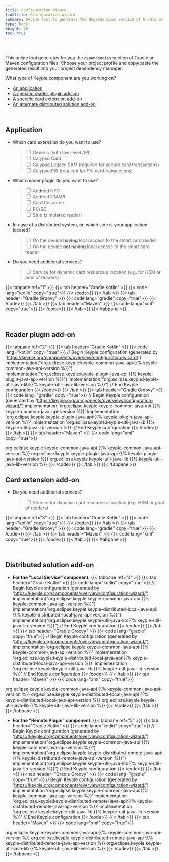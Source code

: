 ```yaml
---
title: Configuration wizard
linktitle: Configuration wizard
summary: Online tool to generate the dependencies section of Gradle or Maven configuration files.
type: book
weight: 20
toc: true
---
```


<br>

This online tool generates for you the `dependencies` section of Gradle or Maven configuration files.
Choose your project profile and copy/paste the generated result into your project dependency manager.

What type of Keyple component are you working on?
- [An application](#application)
- [A specific reader plugin add-on](#reader-plugin-add-on)
- [A specific card extension add-on](#card-extension-add-on)
- [An alternate distributed solution add-on](#distributed-solution-add-on)

<br>

## Application

- Which card extension do you want to use?
  >  <div>
  >    <input type="checkbox" id="cardGeneric" onclick="javascript:updateAppDependencies(1, this);">
  >    <label for="cardGeneric">Generic (with low-level API)</label>
  >  </div>
  >  <div>
  >    <input type="checkbox" id="cardCalypso" onclick="javascript:updateAppDependencies(1, this);">
  >    <label for="cardCalypso">Calypso Card</label>
  >  </div>
  >  <div>
  >    <input type="checkbox" id="cardCalypsoLegacySam" onclick="javascript:updateAppDependencies(1, this);">
  >    <label for="cardCalypsoLegacySam">Calypso Legacy SAM (required for secure card transactions)</label>
  >  </div>
  >  <div>
  >    <input type="checkbox" id="cardCalypsoPki" onclick="javascript:updateAppDependencies(1, this);">
  >    <label for="cardCalypsoPki">Calypso PKI (required for PKI card transactions)</label>
  >  </div>

- Which reader plugin do you want to use?
  >  <div>
  >    <input type="checkbox" id="pluginAndroidNfc" onclick="javascript:updateAppDependencies(1, this);">
  >    <label for="pluginAndroidNfc">Android NFC</label>
  >  </div>
  >  <div>
  >    <input type="checkbox" id="pluginAndroidOmapi" onclick="javascript:updateAppDependencies(1, this);">
  >    <label for="pluginAndroidOmapi">Android OMAPI</label>
  >  </div>
  >  <div>
  >    <input type="checkbox" id="pluginCardResource" onclick="javascript:updateAppDependencies(1, this);">
  >    <label for="pluginCardResource">Card Resource</label>
  >  </div>
  >  <div>
  >    <input type="checkbox" id="pluginPcsc" onclick="javascript:updateAppDependencies(1, this);">
  >    <label for="pluginPcsc">PC/SC</label>
  >  </div>
  >  <div>
  >    <input type="checkbox" id="pluginStub" onclick="javascript:updateAppDependencies(1, this);">
  >    <label for="pluginStub">Stub (simulated reader)</label>
  >  </div>

- In case of a distributed system, on which side is your application located?
  >  <div>
  >    <input type="checkbox" id="distributedLocal" onclick="javascript:updateAppDependencies(1, this);">
  >    <label for="distributedLocal">On the device <strong>having</strong> local access to the smart card reader</label>
  >  </div>
  >  <div>
  >    <input type="checkbox" id="distributedRemote" onclick="javascript:updateAppDependencies(1, this);">
  >    <label for="distributedRemote">On the device <strong>not having</strong> local access to the smart card reader</label>
  >  </div>

- Do you need additional services?
  >  <div>
  >    <input type="checkbox" id="serviceResource" onclick="javascript:updateAppDependencies(1, this);">
  >    <label for="serviceResource">Service for dynamic card resource allocation (e.g. for HSM or pool of readers)</label>
  >  </div>

{{< tabpane ref="1" >}}
{{< tab header="Gradle Kotlin" >}}
{{< code lang="kotlin" copy="true">}}
{{< /code>}}
{{< /tab >}}
{{< tab header="Gradle Groovy" >}}
{{< code lang="gradle" copy="true">}}
{{< /code>}}
{{< /tab >}}
{{< tab header="Maven" >}}
{{< code lang="xml" copy="true">}}
{{< /code>}}
{{< /tab >}}
{{< /tabpane >}}

<br>

## Reader plugin add-on

{{< tabpane ref="2" >}}
{{< tab header="Gradle Kotlin" >}}
{{< code lang="kotlin" copy="true">}}
// Begin Keyple configuration (generated by 'https://keyple.org/components/overview/configuration-wizard/')
implementation("org.eclipse.keyple:keyple-common-java-api:{{% keyple-common-java-api-version %}}")
implementation("org.eclipse.keyple:keyple-plugin-java-api:{{% keyple-plugin-java-api-version %}}")
implementation("org.eclipse.keyple:keyple-util-java-lib:{{% keyple-util-java-lib-version %}}")
// End Keyple configuration
{{< /code>}}
{{< /tab >}}
{{< tab header="Gradle Groovy" >}}
{{< code lang="gradle" copy="true">}}
// Begin Keyple configuration (generated by 'https://keyple.org/components/overview/configuration-wizard/')
implementation 'org.eclipse.keyple:keyple-common-java-api:{{% keyple-common-java-api-version %}}'
implementation 'org.eclipse.keyple:keyple-plugin-java-api:{{% keyple-plugin-java-api-version %}}'
implementation 'org.eclipse.keyple:keyple-util-java-lib:{{% keyple-util-java-lib-version %}}'
// End Keyple configuration
{{< /code>}}
{{< /tab >}}
{{< tab header="Maven" >}}
{{< code lang="xml" copy="true">}}
<!-- Begin Keyple configuration (generated by 'https://keyple.org/components/overview/configuration-wizard/') -->
<dependency>
  <groupId>org.eclipse.keyple</groupId>
  <artifactId>keyple-common-java-api</artifactId>
  <version>{{% keyple-common-java-api-version %}}</version>
</dependency>
<dependency>
  <groupId>org.eclipse.keyple</groupId>
  <artifactId>keyple-plugin-java-api</artifactId>
  <version>{{% keyple-plugin-java-api-version %}}</version>
</dependency>
<dependency>
  <groupId>org.eclipse.keyple</groupId>
  <artifactId>keyple-util-java-lib</artifactId>
  <version>{{% keyple-util-java-lib-version %}}</version>
</dependency>
<!-- End Keyple configuration -->
{{< /code>}}
{{< /tab >}}
{{< /tabpane >}}

<br>

## Card extension add-on

- Do you need additional services?
  >  <div>
  >    <input type="checkbox" id="cardServiceResource" onclick="javascript:updateCardDependencies(3, this);">
  >    <label for="cardServiceResource">Service for dynamic card resource allocation (e.g. HSM or pool of readers)</label>
  >  </div>

{{< tabpane ref="3" >}}
{{< tab header="Gradle Kotlin" >}}
{{< code lang="kotlin" copy="true">}}
{{< /code>}}
{{< /tab >}}
{{< tab header="Gradle Groovy" >}}
{{< code lang="gradle" copy="true">}}
{{< /code>}}
{{< /tab >}}
{{< tab header="Maven" >}}
{{< code lang="xml" copy="true">}}
{{< /code>}}
{{< /tab >}}
{{< /tabpane >}}

<br>

## Distributed solution add-on

- **For the "Local Service" component:**
{{< tabpane ref="4" >}}
{{< tab header="Gradle Kotlin" >}}
{{< code lang="kotlin" copy="true">}}
// Begin Keyple configuration (generated by 'https://keyple.org/components/overview/configuration-wizard/')
implementation("org.eclipse.keyple:keyple-common-java-api:{{% keyple-common-java-api-version %}}")
implementation("org.eclipse.keyple:keyple-distributed-local-java-api:{{% keyple-distributed-local-java-api-version %}}")
implementation("org.eclipse.keyple:keyple-util-java-lib:{{% keyple-util-java-lib-version %}}")
// End Keyple configuration
{{< /code>}}
{{< /tab >}}
{{< tab header="Gradle Groovy" >}}
{{< code lang="gradle" copy="true">}}
// Begin Keyple configuration (generated by 'https://keyple.org/components/overview/configuration-wizard/')
implementation 'org.eclipse.keyple:keyple-common-java-api:{{% keyple-common-java-api-version %}}'
implementation 'org.eclipse.keyple:keyple-distributed-local-java-api:{{% keyple-distributed-local-java-api-version %}}'
implementation 'org.eclipse.keyple:keyple-util-java-lib:{{% keyple-util-java-lib-version %}}'
// End Keyple configuration
{{< /code>}}
{{< /tab >}}
{{< tab header="Maven" >}}
{{< code lang="xml" copy="true">}}
<!-- Begin Keyple configuration (generated by 'https://keyple.org/components/overview/configuration-wizard/') -->
<dependency>
  <groupId>org.eclipse.keyple</groupId>
  <artifactId>keyple-common-java-api</artifactId>
  <version>{{% keyple-common-java-api-version %}}</version>
</dependency>
<dependency>
  <groupId>org.eclipse.keyple</groupId>
  <artifactId>keyple-distributed-local-java-api</artifactId>
  <version>{{% keyple-distributed-local-java-api-version %}}</version>
</dependency>
<dependency>
  <groupId>org.eclipse.keyple</groupId>
  <artifactId>keyple-util-java-lib</artifactId>
  <version>{{% keyple-util-java-lib-version %}}</version>
</dependency>
<!-- End Keyple configuration -->
{{< /code>}}
{{< /tab >}}
{{< /tabpane >}}

- **For the "Remote Plugin" component:**
{{< tabpane ref="5" >}}
{{< tab header="Gradle Kotlin" >}}
{{< code lang="kotlin" copy="true">}}
// Begin Keyple configuration (generated by 'https://keyple.org/components/overview/configuration-wizard/')
implementation("org.eclipse.keyple:keyple-common-java-api:{{% keyple-common-java-api-version %}}")
implementation("org.eclipse.keyple:keyple-distributed-remote-java-api:{{% keyple-distributed-remote-java-api-version %}}")
implementation("org.eclipse.keyple:keyple-util-java-lib:{{% keyple-util-java-lib-version %}}")
// End Keyple configuration
{{< /code>}}
{{< /tab >}}
{{< tab header="Gradle Groovy" >}}
{{< code lang="gradle" copy="true">}}
// Begin Keyple configuration (generated by 'https://keyple.org/components/overview/configuration-wizard/')
implementation 'org.eclipse.keyple:keyple-common-java-api:{{% keyple-common-java-api-version %}}'
implementation 'org.eclipse.keyple:keyple-distributed-remote-java-api:{{% keyple-distributed-remote-java-api-version %}}'
implementation 'org.eclipse.keyple:keyple-util-java-lib:{{% keyple-util-java-lib-version %}}'
// End Keyple configuration
{{< /code>}}
{{< /tab >}}
{{< tab header="Maven" >}}
{{< code lang="xml" copy="true">}}
<!-- Begin Keyple configuration (generated by 'https://keyple.org/components/overview/configuration-wizard/') -->
<dependency>
  <groupId>org.eclipse.keyple</groupId>
  <artifactId>keyple-common-java-api</artifactId>
  <version>{{% keyple-common-java-api-version %}}</version>
</dependency>
<dependency>
  <groupId>org.eclipse.keyple</groupId>
  <artifactId>keyple-distributed-remote-java-api</artifactId>
  <version>{{% keyple-distributed-remote-java-api-version %}}</version>
</dependency>
<dependency>
  <groupId>org.eclipse.keyple</groupId>
  <artifactId>keyple-util-java-lib</artifactId>
  <version>{{% keyple-util-java-lib-version %}}</version>
</dependency>
<!-- End Keyple configuration -->
{{< /code>}}
{{< /tab >}}
{{< /tabpane >}}

<!-- All groovy dependencies -->
<code id="all-groovy-dependencies" style="display:none">
<span id="keyple-common-java-api"><span class="line"><span class="cl"><span class="n">implementation</span> <span class="s1">'org.eclipse.keyple:keyple-common-java-api:{{% keyple-common-java-api-version %}}'</span></span></span></span>
<span id="keyple-service-java-lib"><span class="line"><span class="cl"><span class="n">implementation</span> <span class="s1">'org.eclipse.keyple:keyple-service-java-lib:{{% keyple-service-java-lib-version %}}'</span></span></span></span>
<span id="keyple-service-resource-java-lib"><span class="line"><span class="cl"><span class="n">implementation</span> <span class="s1">'org.eclipse.keyple:keyple-service-resource-java-lib:{{% keyple-service-resource-java-lib-version %}}'</span></span></span></span>
<span id="keyple-util-java-lib"><span class="line"><span class="cl"><span class="n">implementation</span> <span class="s1">'org.eclipse.keyple:keyple-util-java-lib:{{% keyple-util-java-lib-version %}}'</span></span></span></span>
<span id="keyple-card-calypso-java-lib"><span class="line"><span class="cl"><span class="n">implementation</span> <span class="s1">'org.eclipse.keyple:keyple-card-calypso-java-lib:{{% keyple-card-calypso-java-lib-version %}}'</span></span></span></span>
<span id="keyple-card-calypso-crypto-legacysam-java-lib"><span class="line"><span class="cl"><span class="n">implementation</span> <span class="s1">'org.eclipse.keyple:keyple-card-calypso-crypto-legacysam-java-lib:{{% keyple-card-calypso-crypto-legacysam-java-lib-version %}}'</span></span></span></span>
<span id="keyple-card-calypso-crypto-pki-java-lib"><span class="line"><span class="cl"><span class="n">implementation</span> <span class="s1">'org.eclipse.keyple:keyple-card-calypso-crypto-pki-java-lib:{{% keyple-card-calypso-crypto-pki-java-lib-version %}}'</span></span></span></span>
<span id="keyple-card-generic-java-lib"><span class="line"><span class="cl"><span class="n">implementation</span> <span class="s1">'org.eclipse.keyple:keyple-card-generic-java-lib:{{% keyple-card-generic-java-lib-version %}}'</span></span></span></span>
<span id="keyple-distributed-local-java-lib"><span class="line"><span class="cl"><span class="n">implementation</span> <span class="s1">'org.eclipse.keyple:keyple-distributed-local-java-lib:{{% keyple-distributed-local-java-lib-version %}}'</span></span></span></span>
<span id="keyple-distributed-network-java-lib"><span class="line"><span class="cl"><span class="n">implementation</span> <span class="s1">'org.eclipse.keyple:keyple-distributed-network-java-lib:{{% keyple-distributed-network-java-lib-version %}}'</span></span></span></span>
<span id="keyple-distributed-remote-java-lib"><span class="line"><span class="cl"><span class="n">implementation</span> <span class="s1">'org.eclipse.keyple:keyple-distributed-remote-java-lib:{{% keyple-distributed-remote-java-lib-version %}}'</span></span></span></span>
<span id="keyple-plugin-android-nfc-java-lib"><span class="line"><span class="cl"><span class="n">implementation</span> <span class="s1">'org.eclipse.keyple:keyple-plugin-android-nfc-java-lib:{{% keyple-plugin-android-nfc-java-lib-version %}}'</span></span></span></span>
<span id="keyple-plugin-android-omapi-java-lib"><span class="line"><span class="cl"><span class="n">implementation</span> <span class="s1">'org.eclipse.keyple:keyple-plugin-android-omapi-java-lib:{{% keyple-plugin-android-omapi-java-lib-version %}}'</span></span></span></span>
<span id="keyple-plugin-cardresource-java-lib"><span class="line"><span class="cl"><span class="n">implementation</span> <span class="s1">'org.eclipse.keyple:keyple-plugin-cardresource-java-lib:{{% keyple-plugin-cardresource-java-lib-version %}}'</span></span></span></span>
<span id="keyple-plugin-pcsc-java-lib"><span class="line"><span class="cl"><span class="n">implementation</span> <span class="s1">'org.eclipse.keyple:keyple-plugin-pcsc-java-lib:{{% keyple-plugin-pcsc-java-lib-version %}}'</span></span></span></span>
<span id="keyple-plugin-stub-java-lib"><span class="line"><span class="cl"><span class="n">implementation</span> <span class="s1">'org.eclipse.keyple:keyple-plugin-stub-java-lib:{{% keyple-plugin-stub-java-lib-version %}}'</span></span></span></span>
<span id="keypop-reader-java-api"><span class="line"><span class="cl"><span class="n">implementation</span> <span class="s1">'org.eclipse.keypop:keypop-reader-java-api:{{% keypop-reader-java-api-version %}}'</span></span></span></span>
<span id="keypop-card-java-api"><span class="line"><span class="cl"><span class="n">implementation</span> <span class="s1">'org.eclipse.keypop:keypop-card-java-api:{{% keypop-card-java-api-version %}}'</span></span></span></span>
<span id="keypop-calypso-card-java-api"><span class="line"><span class="cl"><span class="n">implementation</span> <span class="s1">'org.eclipse.keypop:keypop-calypso-card-java-api:{{% keypop-calypso-card-java-api-version %}}'</span></span></span></span>
<span id="keypop-calypso-crypto-legacysam-java-api"><span class="line"><span class="cl"><span class="n">implementation</span> <span class="s1">'org.eclipse.keypop:keypop-calypso-crypto-legacysam-java-api:{{% keypop-calypso-crypto-legacysam-java-api-version %}}'</span></span></span></span>
</code>

<!-- All kotlin dependencies -->
<code id="all-kotlin-dependencies" style="display:none">
<span id="keyple-common-java-api"><span class="line"><span class="cl"><span class="c1"></span><span class="n">implementation</span><span class="p">(</span><span class="s2">"org.eclipse.keyple:keyple-common-java-api:{{% keyple-common-java-api-version %}}"</span>)</span></span></span>
<span id="keyple-service-java-lib"><span class="line"><span class="cl"><span class="c1"></span><span class="n">implementation</span><span class="p">(</span><span class="s2">"org.eclipse.keyple:keyple-service-java-lib:{{% keyple-service-java-lib-version %}}"</span>)</span></span></span>
<span id="keyple-service-resource-java-lib"><span class="line"><span class="cl"><span class="c1"></span><span class="n">implementation</span><span class="p">(</span><span class="s2">"org.eclipse.keyple:keyple-service-resource-java-lib:{{% keyple-service-resource-java-lib-version %}}"</span>)</span></span></span>
<span id="keyple-util-java-lib"><span class="line"><span class="cl"><span class="c1"></span><span class="n">implementation</span><span class="p">(</span><span class="s2">"org.eclipse.keyple:keyple-util-java-lib:{{% keyple-util-java-lib-version %}}"</span>)</span></span></span>
<span id="keyple-card-calypso-java-lib"><span class="line"><span class="cl"><span class="c1"></span><span class="n">implementation</span><span class="p">(</span><span class="s2">"org.eclipse.keyple:keyple-card-calypso-java-lib:{{% keyple-card-calypso-java-lib-version %}}"</span>)</span></span></span>
<span id="keyple-card-calypso-crypto-legacysam-java-lib"><span class="line"><span class="cl"><span class="c1"></span><span class="n">implementation</span><span class="p">(</span><span class="s2">"org.eclipse.keyple:keyple-card-calypso-crypto-legacysam-java-lib:{{% keyple-card-calypso-crypto-legacysam-java-lib-version %}}"</span>)</span></span></span>
<span id="keyple-card-calypso-crypto-pki-java-lib"><span class="line"><span class="cl"><span class="c1"></span><span class="n">implementation</span><span class="p">(</span><span class="s2">"org.eclipse.keyple:keyple-card-calypso-crypto-pki-java-lib:{{% keyple-card-calypso-crypto-pki-java-lib-version %}}"</span>)</span></span></span>
<span id="keyple-card-generic-java-lib"><span class="line"><span class="cl"><span class="c1"></span><span class="n">implementation</span><span class="p">(</span><span class="s2">"org.eclipse.keyple:keyple-card-generic-java-lib:{{% keyple-card-generic-java-lib-version %}}"</span>)</span></span></span>
<span id="keyple-distributed-local-java-lib"><span class="line"><span class="cl"><span class="c1"></span><span class="n">implementation</span><span class="p">(</span><span class="s2">"org.eclipse.keyple:keyple-distributed-local-java-lib:{{% keyple-distributed-local-java-lib-version %}}"</span>)</span></span></span>
<span id="keyple-distributed-network-java-lib"><span class="line"><span class="cl"><span class="c1"></span><span class="n">implementation</span><span class="p">(</span><span class="s2">"org.eclipse.keyple:keyple-distributed-network-java-lib:{{% keyple-distributed-network-java-lib-version %}}"</span>)</span></span></span>
<span id="keyple-distributed-remote-java-lib"><span class="line"><span class="cl"><span class="c1"></span><span class="n">implementation</span><span class="p">(</span><span class="s2">"org.eclipse.keyple:keyple-distributed-remote-java-lib:{{% keyple-distributed-remote-java-lib-version %}}"</span>)</span></span></span>
<span id="keyple-plugin-android-nfc-java-lib"><span class="line"><span class="cl"><span class="c1"></span><span class="n">implementation</span><span class="p">(</span><span class="s2">"org.eclipse.keyple:keyple-plugin-android-nfc-java-lib:{{% keyple-plugin-android-nfc-java-lib-version %}}"</span>)</span></span></span>
<span id="keyple-plugin-android-omapi-java-lib"><span class="line"><span class="cl"><span class="c1"></span><span class="n">implementation</span><span class="p">(</span><span class="s2">"org.eclipse.keyple:keyple-plugin-android-omapi-java-lib:{{% keyple-plugin-android-omapi-java-lib-version %}}"</span>)</span></span></span>
<span id="keyple-plugin-cardresource-java-lib"><span class="line"><span class="cl"><span class="c1"></span><span class="n">implementation</span><span class="p">(</span><span class="s2">"org.eclipse.keyple:keyple-plugin-cardresource-java-lib:{{% keyple-plugin-cardresource-java-lib-version %}}"</span>)</span></span></span>
<span id="keyple-plugin-pcsc-java-lib"><span class="line"><span class="cl"><span class="c1"></span><span class="n">implementation</span><span class="p">(</span><span class="s2">"org.eclipse.keyple:keyple-plugin-pcsc-java-lib:{{% keyple-plugin-pcsc-java-lib-version %}}"</span>)</span></span></span>
<span id="keyple-plugin-stub-java-lib"><span class="line"><span class="cl"><span class="c1"></span><span class="n">implementation</span><span class="p">(</span><span class="s2">"org.eclipse.keyple:keyple-plugin-stub-java-lib:{{% keyple-plugin-stub-java-lib-version %}}"</span>)</span></span></span>
<span id="keypop-reader-java-api"><span class="line"><span class="cl"><span class="c1"></span><span class="n">implementation</span><span class="p">(</span><span class="s2">"org.eclipse.keypop:keypop-reader-java-api:{{% keypop-reader-java-api-version %}}"</span>)</span></span></span>
<span id="keypop-card-java-api"><span class="line"><span class="cl"><span class="c1"></span><span class="n">implementation</span><span class="p">(</span><span class="s2">"org.eclipse.keypop:keypop-card-java-api:{{% keypop-card-java-api-version %}}"</span>)</span></span></span>
<span id="keypop-calypso-card-java-api"><span class="line"><span class="cl"><span class="c1"></span><span class="n">implementation</span><span class="p">(</span><span class="s2">"org.eclipse.keypop:keypop-calypso-card-java-api:{{% keypop-calypso-card-java-api-version %}}"</span>)</span></span></span>
<span id="keypop-calypso-crypto-legacysam-java-api"><span class="line"><span class="cl"><span class="c1"></span><span class="n">implementation</span><span class="p">(</span><span class="s2">"org.eclipse.keypop:keypop-calypso-crypto-legacysam-java-api:{{% keypop-calypso-crypto-legacysam-java-api-version %}}"</span>)</span></span></span>
</code>

<!-- All maven dependencies -->
<pre style="display:none">
<code id="all-maven-dependencies">
<span id="keyple-common-java-api"><span class="line"><span class="cl"><span class="nt">&lt;dependency&gt;</span></span></span>
  <span class="line"><span class="cl"><span class="nt">&lt;groupId&gt;</span>org.eclipse.keyple<span class="nt">&lt;/groupId&gt;</span></span></span>
  <span class="line"><span class="cl"><span class="nt">&lt;artifactId&gt;</span>keyple-common-java-api<span class="nt">&lt;/artifactId&gt;</span></span></span>
  <span class="line"><span class="cl"><span class="nt">&lt;version&gt;</span>{{% keyple-common-java-api-version %}}<span class="nt">&lt;/version&gt;</span></span></span>
<span class="line"><span class="cl"><span class="nt">&lt;/dependency&gt;</span></span></span></span>
<span id="keyple-service-java-lib"><span class="line"><span class="cl"><span class="nt">&lt;dependency&gt;</span></span></span>
  <span class="line"><span class="cl"><span class="nt">&lt;groupId&gt;</span>org.eclipse.keyple<span class="nt">&lt;/groupId&gt;</span></span></span>
  <span class="line"><span class="cl"><span class="nt">&lt;artifactId&gt;</span>keyple-service-java-lib<span class="nt">&lt;/artifactId&gt;</span></span></span>
  <span class="line"><span class="cl"><span class="nt">&lt;version&gt;</span>{{% keyple-service-java-lib-version %}}<span class="nt">&lt;/version&gt;</span></span></span>
<span class="line"><span class="cl"><span class="nt">&lt;/dependency&gt;</span></span></span></span>
<span id="keyple-service-resource-java-lib"><span class="line"><span class="cl"><span class="nt">&lt;dependency&gt;</span></span></span>
  <span class="line"><span class="cl"><span class="nt">&lt;groupId&gt;</span>org.eclipse.keyple<span class="nt">&lt;/groupId&gt;</span></span></span>
  <span class="line"><span class="cl"><span class="nt">&lt;artifactId&gt;</span>keyple-service-resource-java-lib<span class="nt">&lt;/artifactId&gt;</span></span></span>
  <span class="line"><span class="cl"><span class="nt">&lt;version&gt;</span>{{% keyple-service-resource-java-lib-version %}}<span class="nt">&lt;/version&gt;</span></span></span>
<span class="line"><span class="cl"><span class="nt">&lt;/dependency&gt;</span></span></span></span>
<span id="keyple-util-java-lib"><span class="line"><span class="cl"><span class="nt">&lt;dependency&gt;</span></span></span>
  <span class="line"><span class="cl"><span class="nt">&lt;groupId&gt;</span>org.eclipse.keyple<span class="nt">&lt;/groupId&gt;</span></span></span>
  <span class="line"><span class="cl"><span class="nt">&lt;artifactId&gt;</span>keyple-util-java-lib<span class="nt">&lt;/artifactId&gt;</span></span></span>
  <span class="line"><span class="cl"><span class="nt">&lt;version&gt;</span>{{% keyple-util-java-lib-version %}}<span class="nt">&lt;/version&gt;</span></span></span>
<span class="line"><span class="cl"><span class="nt">&lt;/dependency&gt;</span></span></span></span>
<span id="keyple-card-calypso-java-lib"><span class="line"><span class="cl"><span class="nt">&lt;dependency&gt;</span></span></span>
  <span class="line"><span class="cl"><span class="nt">&lt;groupId&gt;</span>org.eclipse.keyple<span class="nt">&lt;/groupId&gt;</span></span></span>
  <span class="line"><span class="cl"><span class="nt">&lt;artifactId&gt;</span>keyple-card-calypso-java-lib<span class="nt">&lt;/artifactId&gt;</span></span></span>
  <span class="line"><span class="cl"><span class="nt">&lt;version&gt;</span>{{% keyple-card-calypso-java-lib-version %}}<span class="nt">&lt;/version&gt;</span></span></span>
<span class="line"><span class="cl"><span class="nt">&lt;/dependency&gt;</span></span></span></span>
<span id="keyple-card-calypso-crypto-legacysam-java-lib"><span class="line"><span class="cl"><span class="nt">&lt;dependency&gt;</span></span></span>
  <span class="line"><span class="cl"><span class="nt">&lt;groupId&gt;</span>org.eclipse.keyple<span class="nt">&lt;/groupId&gt;</span></span></span>
  <span class="line"><span class="cl"><span class="nt">&lt;artifactId&gt;</span>keyple-card-calypso-crypto-legacysam-java-lib<span class="nt">&lt;/artifactId&gt;</span></span></span>
  <span class="line"><span class="cl"><span class="nt">&lt;version&gt;</span>{{% keyple-card-calypso-crypto-legacysam-java-lib-version %}}<span class="nt">&lt;/version&gt;</span></span></span>
<span class="line"><span class="cl"><span class="nt">&lt;/dependency&gt;</span></span></span></span>
<span id="keyple-card-calypso-crypto-pki-java-lib"><span class="line"><span class="cl"><span class="nt">&lt;dependency&gt;</span></span></span>
  <span class="line"><span class="cl"><span class="nt">&lt;groupId&gt;</span>org.eclipse.keyple<span class="nt">&lt;/groupId&gt;</span></span></span>
  <span class="line"><span class="cl"><span class="nt">&lt;artifactId&gt;</span>keyple-card-calypso-crypto-pki-java-lib<span class="nt">&lt;/artifactId&gt;</span></span></span>
  <span class="line"><span class="cl"><span class="nt">&lt;version&gt;</span>{{% keyple-card-calypso-crypto-pki-java-lib-version %}}<span class="nt">&lt;/version&gt;</span></span></span>
<span class="line"><span class="cl"><span class="nt">&lt;/dependency&gt;</span></span></span></span>
<span id="keyple-card-generic-java-lib"><span class="line"><span class="cl"><span class="nt">&lt;dependency&gt;</span></span></span>
  <span class="line"><span class="cl"><span class="nt">&lt;groupId&gt;</span>org.eclipse.keyple<span class="nt">&lt;/groupId&gt;</span></span></span>
  <span class="line"><span class="cl"><span class="nt">&lt;artifactId&gt;</span>keyple-card-generic-java-lib<span class="nt">&lt;/artifactId&gt;</span></span></span>
  <span class="line"><span class="cl"><span class="nt">&lt;version&gt;</span>{{% keyple-card-generic-java-lib-version %}}<span class="nt">&lt;/version&gt;</span></span></span>
<span class="line"><span class="cl"><span class="nt">&lt;/dependency&gt;</span></span></span></span>
<span id="keyple-distributed-local-java-lib"><span class="line"><span class="cl"><span class="nt">&lt;dependency&gt;</span></span></span>
  <span class="line"><span class="cl"><span class="nt">&lt;groupId&gt;</span>org.eclipse.keyple<span class="nt">&lt;/groupId&gt;</span></span></span>
  <span class="line"><span class="cl"><span class="nt">&lt;artifactId&gt;</span>keyple-distributed-local-java-lib<span class="nt">&lt;/artifactId&gt;</span></span></span>
  <span class="line"><span class="cl"><span class="nt">&lt;version&gt;</span>{{% keyple-distributed-local-java-lib-version %}}<span class="nt">&lt;/version&gt;</span></span></span>
<span class="line"><span class="cl"><span class="nt">&lt;/dependency&gt;</span></span></span></span>
<span id="keyple-distributed-network-java-lib"><span class="line"><span class="cl"><span class="nt">&lt;dependency&gt;</span></span></span>
  <span class="line"><span class="cl"><span class="nt">&lt;groupId&gt;</span>org.eclipse.keyple<span class="nt">&lt;/groupId&gt;</span></span></span>
  <span class="line"><span class="cl"><span class="nt">&lt;artifactId&gt;</span>keyple-distributed-network-java-lib<span class="nt">&lt;/artifactId&gt;</span></span></span>
  <span class="line"><span class="cl"><span class="nt">&lt;version&gt;</span>{{% keyple-distributed-network-java-lib-version %}}<span class="nt">&lt;/version&gt;</span></span></span>
<span class="line"><span class="cl"><span class="nt">&lt;/dependency&gt;</span></span></span></span>
<span id="keyple-distributed-remote-java-lib"><span class="line"><span class="cl"><span class="nt">&lt;dependency&gt;</span></span></span>
  <span class="line"><span class="cl"><span class="nt">&lt;groupId&gt;</span>org.eclipse.keyple<span class="nt">&lt;/groupId&gt;</span></span></span>
  <span class="line"><span class="cl"><span class="nt">&lt;artifactId&gt;</span>keyple-distributed-remote-java-lib<span class="nt">&lt;/artifactId&gt;</span></span></span>
  <span class="line"><span class="cl"><span class="nt">&lt;version&gt;</span>{{% keyple-distributed-remote-java-lib-version %}}<span class="nt">&lt;/version&gt;</span></span></span>
<span class="line"><span class="cl"><span class="nt">&lt;/dependency&gt;</span></span></span></span>
<span id="keyple-plugin-android-nfc-java-lib"><span class="line"><span class="cl"><span class="nt">&lt;dependency&gt;</span></span></span>
  <span class="line"><span class="cl"><span class="nt">&lt;groupId&gt;</span>org.eclipse.keyple<span class="nt">&lt;/groupId&gt;</span></span></span>
  <span class="line"><span class="cl"><span class="nt">&lt;artifactId&gt;</span>keyple-plugin-android-nfc-java-lib<span class="nt">&lt;/artifactId&gt;</span></span></span>
  <span class="line"><span class="cl"><span class="nt">&lt;version&gt;</span>{{% keyple-plugin-android-nfc-java-lib-version %}}<span class="nt">&lt;/version&gt;</span></span></span>
<span class="line"><span class="cl"><span class="nt">&lt;/dependency&gt;</span></span></span></span>
<span id="keyple-plugin-android-omapi-java-lib"><span class="line"><span class="cl"><span class="nt">&lt;dependency&gt;</span></span></span>
  <span class="line"><span class="cl"><span class="nt">&lt;groupId&gt;</span>org.eclipse.keyple<span class="nt">&lt;/groupId&gt;</span></span></span>
  <span class="line"><span class="cl"><span class="nt">&lt;artifactId&gt;</span>keyple-plugin-android-omapi-java-lib<span class="nt">&lt;/artifactId&gt;</span></span></span>
  <span class="line"><span class="cl"><span class="nt">&lt;version&gt;</span>{{% keyple-plugin-android-omapi-java-lib-version %}}<span class="nt">&lt;/version&gt;</span></span></span>
<span class="line"><span class="cl"><span class="nt">&lt;/dependency&gt;</span></span></span></span>
<span id="keyple-plugin-cardresource-java-lib"><span class="line"><span class="cl"><span class="nt">&lt;dependency&gt;</span></span></span>
  <span class="line"><span class="cl"><span class="nt">&lt;groupId&gt;</span>org.eclipse.keyple<span class="nt">&lt;/groupId&gt;</span></span></span>
  <span class="line"><span class="cl"><span class="nt">&lt;artifactId&gt;</span>keyple-plugin-cardresource-java-lib<span class="nt">&lt;/artifactId&gt;</span></span></span>
  <span class="line"><span class="cl"><span class="nt">&lt;version&gt;</span>{{% keyple-plugin-cardresource-java-lib-version %}}<span class="nt">&lt;/version&gt;</span></span></span>
<span class="line"><span class="cl"><span class="nt">&lt;/dependency&gt;</span></span></span></span>
<span id="keyple-plugin-pcsc-java-lib"><span class="line"><span class="cl"><span class="nt">&lt;dependency&gt;</span></span></span>
  <span class="line"><span class="cl"><span class="nt">&lt;groupId&gt;</span>org.eclipse.keyple<span class="nt">&lt;/groupId&gt;</span></span></span>
  <span class="line"><span class="cl"><span class="nt">&lt;artifactId&gt;</span>keyple-plugin-pcsc-java-lib<span class="nt">&lt;/artifactId&gt;</span></span></span>
  <span class="line"><span class="cl"><span class="nt">&lt;version&gt;</span>{{% keyple-plugin-pcsc-java-lib-version %}}<span class="nt">&lt;/version&gt;</span></span></span>
<span class="line"><span class="cl"><span class="nt">&lt;/dependency&gt;</span></span></span></span>
<span id="keyple-plugin-stub-java-lib"><span class="line"><span class="cl"><span class="nt">&lt;dependency&gt;</span></span></span>
  <span class="line"><span class="cl"><span class="nt">&lt;groupId&gt;</span>org.eclipse.keyple<span class="nt">&lt;/groupId&gt;</span></span></span>
  <span class="line"><span class="cl"><span class="nt">&lt;artifactId&gt;</span>keyple-plugin-stub-java-lib<span class="nt">&lt;/artifactId&gt;</span></span></span>
  <span class="line"><span class="cl"><span class="nt">&lt;version&gt;</span>{{% keyple-plugin-stub-java-lib-version %}}<span class="nt">&lt;/version&gt;</span></span></span>
<span class="line"><span class="cl"><span class="nt">&lt;/dependency&gt;</span></span></span></span>
<span id="keypop-reader-java-api"><span class="line"><span class="cl"><span class="nt">&lt;dependency&gt;</span></span></span>
  <span class="line"><span class="cl"><span class="nt">&lt;groupId&gt;</span>org.eclipse.keypop<span class="nt">&lt;/groupId&gt;</span></span></span>
  <span class="line"><span class="cl"><span class="nt">&lt;artifactId&gt;</span>keypop-reader-java-api<span class="nt">&lt;/artifactId&gt;</span></span></span>
  <span class="line"><span class="cl"><span class="nt">&lt;version&gt;</span>{{% keypop-reader-java-api-version %}}<span class="nt">&lt;/version&gt;</span></span></span>
<span class="line"><span class="cl"><span class="nt">&lt;/dependency&gt;</span></span></span></span>
<span id="keypop-card-java-api"><span class="line"><span class="cl"><span class="nt">&lt;dependency&gt;</span></span></span>
  <span class="line"><span class="cl"><span class="nt">&lt;groupId&gt;</span>org.eclipse.keypop<span class="nt">&lt;/groupId&gt;</span></span></span>
  <span class="line"><span class="cl"><span class="nt">&lt;artifactId&gt;</span>keypop-card-java-api<span class="nt">&lt;/artifactId&gt;</span></span></span>
  <span class="line"><span class="cl"><span class="nt">&lt;version&gt;</span>{{% keypop-card-java-api-version %}}<span class="nt">&lt;/version&gt;</span></span></span>
<span class="line"><span class="cl"><span class="nt">&lt;/dependency&gt;</span></span></span></span>
<span id="keypop-calypso-card-java-api"><span class="line"><span class="cl"><span class="nt">&lt;dependency&gt;</span></span></span>
  <span class="line"><span class="cl"><span class="nt">&lt;groupId&gt;</span>org.eclipse.keypop<span class="nt">&lt;/groupId&gt;</span></span></span>
  <span class="line"><span class="cl"><span class="nt">&lt;artifactId&gt;</span>keypop-calypso-card-java-api<span class="nt">&lt;/artifactId&gt;</span></span></span>
  <span class="line"><span class="cl"><span class="nt">&lt;version&gt;</span>{{% keypop-calypso-card-java-api-version %}}<span class="nt">&lt;/version&gt;</span></span></span>
<span class="line"><span class="cl"><span class="nt">&lt;/dependency&gt;</span></span></span></span>
<span id="keypop-calypso-crypto-legacysam-java-api"><span class="line"><span class="cl"><span class="nt">&lt;dependency&gt;</span></span></span>
  <span class="line"><span class="cl"><span class="nt">&lt;groupId&gt;</span>org.eclipse.keypop<span class="nt">&lt;/groupId&gt;</span></span></span>
  <span class="line"><span class="cl"><span class="nt">&lt;artifactId&gt;</span>keypop-calypso-crypto-legacysam-java-api<span class="nt">&lt;/artifactId&gt;</span></span></span>
  <span class="line"><span class="cl"><span class="nt">&lt;version&gt;</span>{{% keypop-calypso-crypto-legacysam-java-api-version %}}<span class="nt">&lt;/version&gt;</span></span></span>
<span class="line"><span class="cl"><span class="nt">&lt;/dependency&gt;</span></span></span></span>
</code>
</pre>
<script type="text/javascript">
document.body.onload = function() {
    updateAppDependencies(1, null);
    updateCardDependencies(3, null);
};
</script>